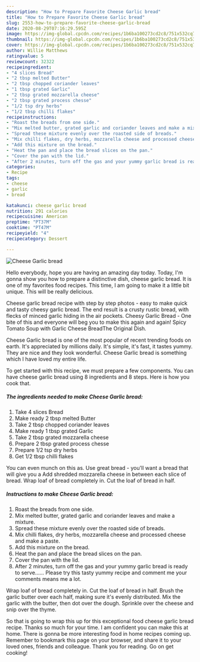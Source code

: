 ```yaml
---
description: "How to Prepare Favorite Cheese Garlic bread"
title: "How to Prepare Favorite Cheese Garlic bread"
slug: 2553-how-to-prepare-favorite-cheese-garlic-bread
date: 2020-08-29T07:16:29.595Z
image: https://img-global.cpcdn.com/recipes/1b6ba100273cd2c8/751x532cq70/cheese-garlic-bread-recipe-main-photo.jpg
thumbnail: https://img-global.cpcdn.com/recipes/1b6ba100273cd2c8/751x532cq70/cheese-garlic-bread-recipe-main-photo.jpg
cover: https://img-global.cpcdn.com/recipes/1b6ba100273cd2c8/751x532cq70/cheese-garlic-bread-recipe-main-photo.jpg
author: Willie Matthews
ratingvalue: 5
reviewcount: 32322
recipeingredient:
- "4 slices Bread"
- "2 tbsp melted Butter"
- "2 tbsp chopped coriander leaves"
- "1 tbsp grated Garlic"
- "2 tbsp grated mozzarella cheese"
- "2 tbsp grated process chesse"
- "1/2 tsp dry herbs"
- "1/2 tbsp chilli flakes"
recipeinstructions:
- "Roast the breads from one side."
- "Mix melted butter, grated garlic and coriander leaves and make a mixture."
- "Spread these mixture evenly over the roasted side of breads."
- "Mix chilli flakes, dry herbs, mozzarella cheese and processed cheese and make a paste."
- "Add this mixture on the bread."
- "Heat the pan and place the bread slices on the pan."
- "Cover the pan with the lid."
- "After 2 minutes, turn off the gas and your yummy garlic bread is ready to serve...... Please try this tasty yummy recipe and comment me your comments means me a lot."
categories:
- Recipe
tags:
- cheese
- garlic
- bread

katakunci: cheese garlic bread 
nutrition: 291 calories
recipecuisine: American
preptime: "PT37M"
cooktime: "PT47M"
recipeyield: "4"
recipecategory: Dessert

---
```



![Cheese Garlic bread](https://img-global.cpcdn.com/recipes/1b6ba100273cd2c8/751x532cq70/cheese-garlic-bread-recipe-main-photo.jpg)

Hello everybody, hope you are having an amazing day today. Today, I'm gonna show you how to prepare a distinctive dish, cheese garlic bread. It is one of my favorites food recipes. This time, I am going to make it a little bit unique. This will be really delicious.

Cheese garlic bread recipe with step by step photos - easy to make quick and tasty cheesy garlic bread. The end result is a crusty rustic bread, with flecks of minced garlic hiding in the air pockets. Cheesy Garlic Bread - One bite of this and everyone will beg you to make this again and again! Spicy Tomato Soup with Garlic Cheese BreadThe Original Dish.

Cheese Garlic bread is one of the most popular of recent trending foods on earth. It's appreciated by millions daily. It's simple, it's fast, it tastes yummy. They are nice and they look wonderful. Cheese Garlic bread is something which I have loved my entire life.


To get started with this recipe, we must prepare a few components. You can have cheese garlic bread using 8 ingredients and 8 steps. Here is how you cook that.

<!--inarticleads1-->

##### The ingredients needed to make Cheese Garlic bread:

1. Take 4 slices Bread
1. Make ready 2 tbsp melted Butter
1. Take 2 tbsp chopped coriander leaves
1. Make ready 1 tbsp grated Garlic
1. Take 2 tbsp grated mozzarella cheese
1. Prepare 2 tbsp grated process chesse
1. Prepare 1/2 tsp dry herbs
1. Get 1/2 tbsp chilli flakes


You can even munch on this as. Use great bread - you&#39;ll want a bread that will give you a Add shredded mozzarella cheese in between each slice of bread. Wrap loaf of bread completely in. Cut the loaf of bread in half. 

<!--inarticleads2-->

##### Instructions to make Cheese Garlic bread:

1. Roast the breads from one side.
1. Mix melted butter, grated garlic and coriander leaves and make a mixture.
1. Spread these mixture evenly over the roasted side of breads.
1. Mix chilli flakes, dry herbs, mozzarella cheese and processed cheese and make a paste.
1. Add this mixture on the bread.
1. Heat the pan and place the bread slices on the pan.
1. Cover the pan with the lid.
1. After 2 minutes, turn off the gas and your yummy garlic bread is ready to serve...... Please try this tasty yummy recipe and comment me your comments means me a lot.


Wrap loaf of bread completely in. Cut the loaf of bread in half. Brush the garlic butter over each half, making sure it&#39;s evenly distributed. Mix the garlic with the butter, then dot over the dough. Sprinkle over the cheese and snip over the thyme. 

So that is going to wrap this up for this exceptional food cheese garlic bread recipe. Thanks so much for your time. I am confident you can make this at home. There is gonna be more interesting food in home recipes coming up. Remember to bookmark this page on your browser, and share it to your loved ones, friends and colleague. Thank you for reading. Go on get cooking!
